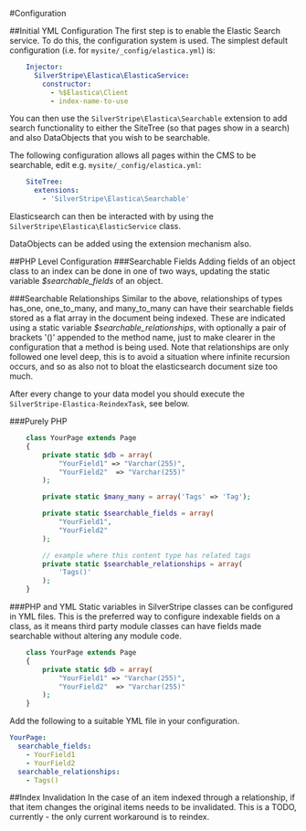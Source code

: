 #Configuration

##Initial YML Configuration
The first step is to enable the Elastic Search service. To do this, the configuration system
is used. The simplest default configuration (i.e. for `mysite/_config/elastica.yml`) is:

```yml
	Injector:
	  SilverStripe\Elastica\ElasticaService:
		constructor:
		  - %$Elastica\Client
		  - index-name-to-use
```

You can then use the `SilverStripe\Elastica\Searchable` extension to add search functionality
to either the SiteTree (so that pages show in a search) and also DataObjects that you wish to be
searchable.

The following configuration allows all pages within the CMS to be searchable, edit e.g. `mysite/_config/elastica.yml`:
```yml
	SiteTree:
	  extensions:
		- 'SilverStripe\Elastica\Searchable'
```
Elasticsearch can then be interacted with by using the `SilverStripe\Elastica\ElasticService` class.

DataObjects can be added using the extension mechanism also.

##PHP Level Configuration
###Searchable Fields
Adding fields of an object class to an index can be done in one of two ways, updating the static variable
_$searchable_fields_ of an object.

###Searchable Relationships
Similar to the above, relationships of types has_one, one_to_many, and many_to_many can have their searchable fields
stored as a flat array in the document being indexed.  These are indicated using a static variable
_$searchable_relationships_, with optionally a pair of brackets '()' appended to the method name, just to make
clearer in the configuration that a method is being used.  Note that relationships are only followed one level deep,
this is to avoid a situation where infinite recursion occurs, and so as also not to bloat the elasticsearch document
size too much.

After every change to your data model you should execute the `SilverStripe-Elastica-ReindexTask`, see below.

###Purely PHP
```php
	class YourPage extends Page
	{
		private static $db = array(
			"YourField1" => "Varchar(255)",
			"YourField2"  => "Varchar(255)"
		);

		private static $many_many = array('Tags' => 'Tag');

		private static $searchable_fields = array(
			"YourField1",
			"YourField2"
		);

		// example where this content type has related tags
		private static $searchable_relationships = array(
			'Tags()'
		);
	}
```
###PHP and YML
Static variables in SilverStripe classes can be configured in YML files.  This is the preferred way to
configure indexable fields on a class, as it means third party module classes can have fields made
searchable without altering any module code.
```php
	class YourPage extends Page
	{
		private static $db = array(
			"YourField1" => "Varchar(255)",
			"YourField2"  => "Varchar(255)"
		);
	}
```

Add the following to a suitable YML file in your configuration.
```yml
YourPage:
  searchable_fields:
	- YourField1
	- YourField2
  searchable_relationships:
    - Tags()
```

##Index Invalidation
In the case of an item indexed through a relationship, if that item changes the original items needs to be invalidated.  This is a TODO, currently - the only current workaround is to reindex.
